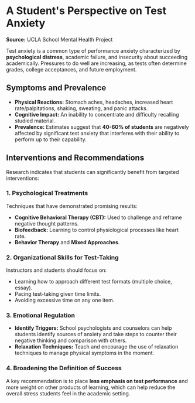 # A Student's Perspective on Test Anxiety

**Source:** UCLA School Mental Health Project

Test anxiety is a common type of performance anxiety characterized by **psychological distress**, academic failure, and insecurity about succeeding academically. Pressures to do well are increasing, as tests often determine grades, college acceptances, and future employment.

## Symptoms and Prevalence

* **Physical Reactions:** Stomach aches, headaches, increased heart rate/palpitations, shaking, sweating, and panic attacks.
* **Cognitive Impact:** An inability to concentrate and difficulty recalling studied material.
* **Prevalence:** Estimates suggest that **40-60% of students** are negatively affected by significant test anxiety that interferes with their ability to perform up to their capability.

## Interventions and Recommendations

Research indicates that students can significantly benefit from targeted interventions:

### 1. Psychological Treatments
Techniques that have demonstrated promising results:
* **Cognitive Behavioral Therapy (CBT):** Used to challenge and reframe negative thought patterns.
* **Biofeedback:** Learning to control physiological processes like heart rate.
* **Behavior Therapy** and **Mixed Approaches**.

### 2. Organizational Skills for Test-Taking
Instructors and students should focus on:
* Learning how to approach different test formats (multiple choice, essay).
* Pacing test-taking given time limits.
* Avoiding excessive time on any one item.

### 3. Emotional Regulation
* **Identify Triggers:** School psychologists and counselors can help students identify sources of anxiety and take steps to counter their negative thinking and comparison with others.
* **Relaxation Techniques:** Teach and encourage the use of relaxation techniques to manage physical symptoms in the moment.

### 4. Broadening the Definition of Success
A key recommendation is to place **less emphasis on test performance** and more weight on other products of learning, which can help reduce the overall stress students feel in the academic setting.
